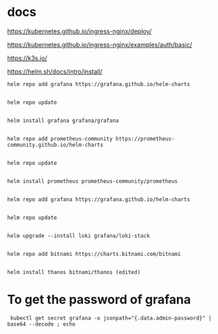 # docs

  https://kubernetes.github.io/ingress-nginx/deploy/
  
  
  https://kubernetes.github.io/ingress-nginx/examples/auth/basic/
  
  
  https://k3s.io/
  
  
  https://helm.sh/docs/intro/install/
  
    
    helm repo add grafana https://grafana.github.io/helm-charts
    
    
    helm repo update
    
    
    helm install grafana grafana/grafana
    
    
    helm repo add prometheus-community https://prometheus-community.github.io/helm-charts
    
    
    helm repo update
    
    
    helm install prometheus prometheus-community/prometheus
    
    
    helm repo add grafana https://grafana.github.io/helm-charts
    
    
    helm repo update
    
    
    helm upgrade --install loki grafana/loki-stack
    
    
    helm repo add bitnami https://charts.bitnami.com/bitnami
    
    
    helm install thanos bitnami/thanos (edited) 


  #  To get the password of grafana

     kubectl get secret grafana -o jsonpath="{.data.admin-password}" | base64 --decode ; echo
